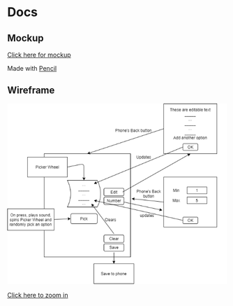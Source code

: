 # Docs

## Mockup

[Click here for mockup](https://potatowagon.github.io/option-picker/mockup/index.html)

Made with [Pencil](https://github.com/prikhi/pencil)

## Wireframe

![wireframe](./wireframe.png)

[Click here to zoom in](https://app.diagrams.net/?lightbox=1&highlight=0000ff&edit=_blank&layers=1&nav=1&title=Untitled%20Diagram.drawio#R7Vxbd5s4EP41PvsUH0CA8WPjpt3dNk3atE3z1KMYxXCCLS%2FIid1fX8ncJWEw5eZk8xDDWBbwzcw3F8kegdly%2B96Ha%2BcS28gbaYq9HYG3I01TTWVKX5hkF0qAZYWChe%2Fa0aBUcOP%2BQpFQiaQb10ZBbiDB2CPuOi%2Bc49UKzUlOBn0fP%2BeHPWAvf9U1XCBBcDOHnii9dW3ihFJLm6Tyv5G7cOIrq2b0wEsYD46eJHCgjZ8zInAxAjMfYxIeLbcz5DHwYlxu%2F9ndeh8fzff%2Ffg7%2Bg9%2FOP3z99P0snOzdMR9JHsFHK1J76o%2BzL19sePUw%2Bby4e%2Fi1CdTv736eaeHUT9DbRHhFz0p2MYA%2B3qxsxCZRRuD82XEJulnDOXv3mZoMlTlk6dEzlR5G0yGfoC2Hf8nNqwmi1BQRXiLi7%2BjnolmsSAexESrR%2BXOqUs2MZE5GnSA2QxiZ0SKZOoWKHkRoHYEcKEeOGsyaHdqQwBuC%2Fb2lliHoYwKJi1f09Ey1lBYxVQ0OVEsEVVUkoFptYaoLmI7H45FmevTC5%2Fc%2BPVqwo5%2FsTxQfPZZTF4WX5HUREB8%2Fohn2sE8lK7xi%2BntwPY8TQc9dMIXNqToQlZ8zZbmUg95Ebyxd2%2FaKlJ93sNa0rXPankq0rUm0bbalbavcgxYUm3UhIlHIgPfxcKUZpMw8UvrEEJCyJEDpbQFlHEPSakMkXawyEbgIqGowgbZgMgWYrt354ym7%2BTE62BbpYNKlqU4H6tMa79OSBEKWPxjmOIa0cazi1GQAfj096NdgLGFAGVo0XrcGliqAdWG75MV5d4Emtgc0YSSod0KzaoWa4c99vIaZaqmvlthpe9hUqAo6culQTcP2aTHf%2F7RZ3lPne2leXaSMIbl1hSxzEKHb0AcQusVcszc%2FN4bv5xMBrZmH4At08wJdDMnNO6m661jqEMJ3hfKlK7c%2BXGoPwa01sX65gU%2Fo5Xn14Yp7CF4NxJyc9T5YJqXcOogt6RSacY9dfZCP7EmzvreWJBAzUgE5tLLfsHUpZpceDAJ3ngeLAuLvfjBgqQlEp3fZ995uI9TDs13OQJEtLGdVgVhTCPQX6JAZA7kqskYry6IimY88SNyn%2FL3J8I%2BucI1detfFaw18ByrAG3%2BOok%2BlWhQm0pT8RNqUmyjEQZiIqgzuMsPWbEBQfMP8dQDIra7Rg3DG1NYSTP%2FA%2FMQc%2FGrFbMBHAb3XGTv04C5gBsn8NxQFa3fFRLzHK5CNUHz6gpcee%2Fj1vh9K5fQfXu9XmQbJC2ccMeimyLDJekaOGNqKdaBC2lRKDFuX%2FMgc36UcQc9SVmAnMSmkZJKlkgyztEMmoTdWsNRS1inI%2BTpiHZUrHbWarCMuCVVjnaaIQRe7n0ebX9vxRe9T00kY4JsEx2oacCaj84vdbWtazOT2tXIg6PuE0uomFmysyVgMArIYwPt4c7sTxDZGxzGg04SyNAaolZmhV2oA3MYHvW4QABzHgK6DwFA3TOgcwkmyn03XZM2JZGDzvlqhkGs%2B1T2gtoPW3zU4Ypnx1UEBYtfy0Z4z3NBIqHOzKNPaDqyKY9%2FY9r5swcTZFzgFtcsJRcSjLCWehqt8JU4mi4ft7dYTF0GuPhzwslb7pSXYGUn2EHOUBD5d0rJrL5uo0Guumk3EKcOR2cQkl06kCUQ%2F6URsTsMuNADfyFJqZhM638ji6b7lbCK%2BXMb%2Bvq1tSNBrqzSAWaDRvuoMo0KxP4g8L0mAsyFo2mkqY4jl8oEI1GqeZxSA11%2BeZ4hJcH8BugiewQZoQyz3L92Xl3SW6CXeL5CQY8%2FcKNbAl3D7ypVi9qwUUwxYqqCSnlk4mmbCx3oBOekmitaQExnaOA3kJDbXKXKG2MMIN58oBLOndZg7t49knc42t7hpSoyw210PRoXdjJVL0aT8vMu8c1xju%2B9KNAa%2FfHGz19VNwSVrr3lp%2BYmMinsqmipFzQpbj%2BvuuimzpTotlLbtL25el9qf1qv58f3I2lt6uAJc7dr8JF8cZOHjL7ap5hzut8zcbwg57Y5znUhl6XkNy1rOoNN8qcEl2GaapmMLgDKKYWfXyHcpBkzVnXCIUZVDeu2m6gafVdbtpvI7xngyaptDxLp08zq7qVxSIvvyfLfFad%2FrLOpYUfU8Z%2BigbP9eP5yhnULeIVgY3z%2BtzBlc2qvz5NMyZ8TP8X%2FewXMIv2NH9r0AtUsSmTSw%2FzIhhDNlrGiTPCOYpt4DI5QXuP16Ou%2BgOre9u3KBy7f9ptxEtT2dnqY%2FABYOT39GDVz8Bg%3D%3D)